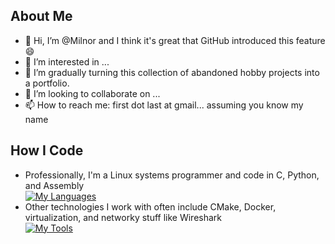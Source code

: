 ## About Me
- 👋 Hi, I’m @Milnor and I think it's great that GitHub introduced this feature 😄
- 👀 I’m interested in ...
- 🌱 I’m gradually turning this collection of abandoned hobby projects into a portfolio.
- 💞️ I’m looking to collaborate on ...
- 📫 How to reach me: first dot last at gmail... assuming you know my name

## How I Code
* Professionally, I'm a Linux systems programmer and code in C, Python, and Assembly  
[![My Languages](https://skillicons.dev/icons?i=linux,bash,c,py)](https://skillicons.dev)  
* Other technologies I work with often include CMake, Docker, virtualization, and networky stuff like Wireshark   
[![My Tools](https://skillicons.dev/icons?i=cmake,docker,git,latex,md,stackoverflow,vim,vscode)](https://skillicons.dev)  

<!---
Milnor/Milnor is a ✨ special ✨ repository because its `README.md` (this file) appears on your GitHub profile.
You can click the Preview link to take a look at your changes.
--->
